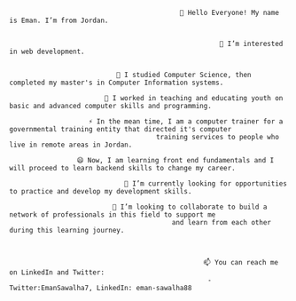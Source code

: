                                                👋 Hello Everyone! My name is Eman. I’m from Jordan.
                                               
                                               
                                                         👀 I’m interested in web development.  
                                                         
                                                         
                               🌱 I studied Computer Science, then completed my master's in Computer Information systems. 
 
                            🤔 I worked in teaching and educating youth on basic and advanced computer skills and programming. 
 
                        ⚡ In the mean time, I am a computer trainer for a governmental training entity that directed it's computer 
                                         training services to people who live in remote areas in Jordan.
    
                     😄 Now, I am learning front end fundamentals and I will proceed to learn backend skills to change my career.
 
                                 🔭 I’m currently looking for opportunities to practice and develop my development skills.
 
                              💞️ I’m looking to collaborate to build a network of professionals in this field to support me 
                                             and learn from each other during this learning journey.
     
                                                     
                                                     
                                                     📫 You can reach me on LinkedIn and Twitter:
                                                      - Twitter:EmanSawalha7, LinkedIn: eman-sawalha88 


